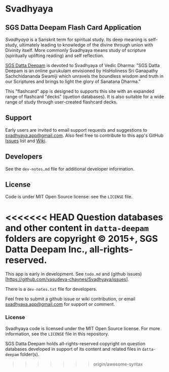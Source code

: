 Svadhyaya
=========

## SGS Datta Deepam Flash Card Application

*Svadhyaya* is a Sanskrit term for spiritual study. Its deep meaning is self-study, ultimately leading to knowledge of the divine through union with Divinity itself. More commonly Svadhyaya means study of scripture (spiritually uplifting reading) and self  reflection.

[SGS Datta Deepam](http://www.sgsdattadeepam.org) is devoted to Svadhyaya of Vedic Dharma: "SGS Datta Deepam is an online gurukulam envisioned by HisHoliness Sri Ganapathy Sachchidananda Swamiji which unravels the boundless wisdom and truth in our Scriptures and brings to light the glory of Sanatana Dharma."

This "flashcard" app is designed to supports this site with an expanded range of flashcard "decks" (quetion databases). It is also suitable for a wide range of study through user-created flashcard decks.

## Support

Early users are invited to email support requests and suggestions to <svadhyaya.app@gmail.com>. Also feel free to contribute to this app's GitHub [Issues](https://github.com/vasudeva-chaynes/Svadhyaya/issues) list and [Wiki](https://github.com/vasudeva-chaynes/Svadhyaya/wiki).

## Developers

See the `dev-notes.md` file for additional developer information.

## License

Code is under MIT Open Source license: see the `LICENSE` file.

<<<<<<< HEAD
Question databases and other content in `datta-deepam` folders are copyright &copy; 2015+, SGS Datta Deepam Inc., all-rights-reserved.
=======
This app is early in development.
See `todo.md` and (github issues)[https://github.com/vasudeva-chaynes/Svadhyaya/issues].

There is a `dev-notes.txt` file for developers.

Feel free to submit a github issue or wiki contribution,
or email <svadhyaya.app@gmail.com> for support or comment.


### License

Svadhyaya code is licensed under the MIT Open Source license. For more information,
see the `LICENSE` file in this repository.

SGS Datta Deepam holds all-rights-reserved copyright on question databases developed in
support of its content and related files in `datta-deepam` folder(s).
>>>>>>> origin/awesome-syntax
